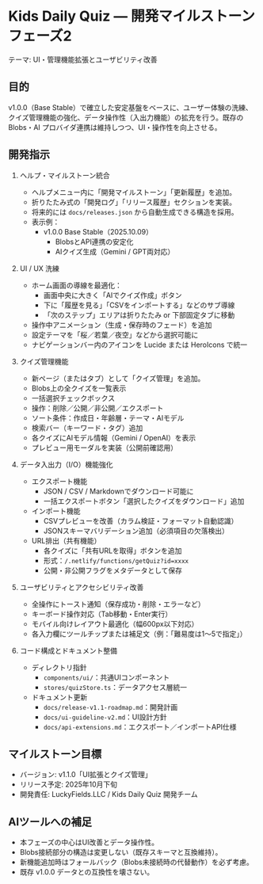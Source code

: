 # Kids Daily Quiz — 開発マイルストーン フェーズ2

テーマ: UI・管理機能拡張とユーザビリティ改善

## 目的
v1.0.0（Base Stable）で確立した安定基盤をベースに、ユーザー体験の洗練、クイズ管理機能の強化、データ操作性（入出力機能）の拡充を行う。既存の Blobs・AI プロバイダ連携は維持しつつ、UI・操作性を向上させる。

## 開発指示
1. ヘルプ・マイルストーン統合
   - ヘルプメニュー内に「開発マイルストーン」「更新履歴」を追加。
   - 折りたたみ式の「開発ログ」「リリース履歴」セクションを実装。
   - 将来的には `docs/releases.json` から自動生成できる構造を採用。
   - 表示例：
     - v1.0.0 Base Stable（2025.10.09）
       - BlobsとAPI連携の安定化
       - AIクイズ生成（Gemini / GPT両対応）

2. UI / UX 洗練
   - ホーム画面の導線を最適化：
     - 画面中央に大きく「AIでクイズ作成」ボタン
     - 下に「履歴を見る」「CSVをインポートする」などのサブ導線
     - 「次のステップ」エリアは折りたたみ or 下部固定タブに移動
   - 操作中アニメーション（生成・保存時のフェード）を追加
   - 設定テーマを「桜／若葉／夜空」などから選択可能に
   - ナビゲーションバー内のアイコンを Lucide または HeroIcons で統一

3. クイズ管理機能
   - 新ページ（またはタブ）として「クイズ管理」を追加。
   - Blobs上の全クイズを一覧表示
   - 一括選択チェックボックス
   - 操作：削除／公開／非公開／エクスポート
   - ソート条件：作成日・年齢層・テーマ・AIモデル
   - 検索バー（キーワード・タグ）追加
   - 各クイズにAIモデル情報（Gemini / OpenAI）を表示
   - プレビュー用モーダルを実装（公開前確認用）

4. データ入出力（I/O）機能強化
   - エクスポート機能
     - JSON / CSV / Markdownでダウンロード可能に
     - 一括エクスポートボタン「選択したクイズをダウンロード」追加
   - インポート機能
     - CSVプレビューを改善（カラム検証・フォーマット自動認識）
     - JSONスキーマバリデーション追加（必須項目の欠落検出）
   - URL排出（共有機能）
     - 各クイズに「共有URLを取得」ボタンを追加
     - 形式：`/.netlify/functions/getQuiz?id=xxxx`
     - 公開・非公開フラグをメタデータとして保存

5. ユーザビリティとアクセシビリティ改善
   - 全操作にトースト通知（保存成功・削除・エラーなど）
   - キーボード操作対応（Tab移動・Enter実行）
   - モバイル向けレイアウト最適化（幅600px以下対応）
   - 各入力欄にツールチップまたは補足文（例：「難易度は1〜5で指定」）

6. コード構成とドキュメント整備
   - ディレクトリ指針
     - `components/ui/`：共通UIコンポーネント
     - `stores/quizStore.ts`：データアクセス層統一
   - ドキュメント更新
     - `docs/release-v1.1-roadmap.md`：開発計画
     - `docs/ui-guideline-v2.md`：UI設計方針
     - `docs/api-extensions.md`：エクスポート／インポートAPI仕様

## マイルストーン目標
- バージョン: v1.1.0「UI拡張とクイズ管理」
- リリース予定: 2025年10月下旬
- 開発責任: LuckyFields.LLC / Kids Daily Quiz 開発チーム

## AIツールへの補足
- 本フェーズの中心はUI改善とデータ操作性。
- Blobs接続部分の構造は変更しない（既存スキーマと互換維持）。
- 新機能追加時はフォールバック（Blobs未接続時の代替動作）を必ず考慮。
- 既存 v1.0.0 データとの互換性を壊さない。
